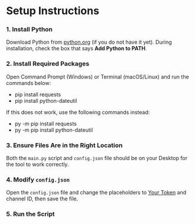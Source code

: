 # Setup Instructions

### 1. Install Python
Download Python from [python.org](https://www.python.org/downloads/) (if you do not have it yet). During installation, check the box that says **Add Python to PATH**.

### 2. Install Required Packages
Open Command Prompt (Windows) or Terminal (macOS/Linux) and run the commands below:
- pip install requests
- pip install python-dateutil

If this does not work, use the following commands instead:
- py -m pip install requests
- py -m pip install python-dateutil

### 3. Ensure Files Are in the Right Location
Both the `main.py` script and `config.json` file should be on your Desktop for the tool to work correctly.

### 4. Modify `config.json`
Open the `config.json` file and change the placeholders to [Your Token](https://www.androidauthority.com/get-discord-token-3149920/) and channel ID, then save the file.

### 5. Run the Script

 
